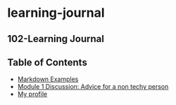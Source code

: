 # learning-journal
## 102-Learning Journal

## Table of Contents

- [Markdown Examples](/MarkdownExample.md)
- [Module 1 Discussion: Advice for a non techy person](/Discussion.md)
- [My profile](https://github.com/jennjoyce)
